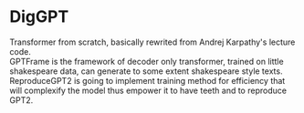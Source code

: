 # DigGPT
Transformer from scratch, basically rewrited from Andrej Karpathy's lecture code.    
GPTFrame is the framework of decoder only transformer, trained on little shakespeare data, can generate to some extent shakespeare style texts.     
ReproduceGPT2 is going to implement training method for efficiency that will complexify the model thus empower it to have teeth and to reproduce GPT2.    

